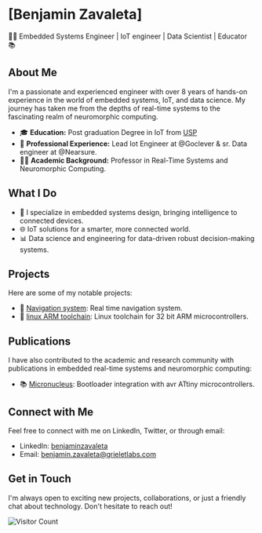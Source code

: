 # [Benjamin Zavaleta]

👨‍💻 Embedded Systems Engineer | IoT engineer | Data Scientist | Educator 📚

## About Me

I'm a passionate and experienced engineer with over 8 years of hands-on experience in the world of embedded systems, IoT, and data science. My journey has taken me from the depths of real-time systems to the fascinating realm of neuromorphic computing.

- 🎓 **Education:** Post graduation Degree in IoT from [USP](https://pt.wikipedia.org/wiki/Universidade_de_S%C3%A3o_Paulo)  
- 🏢 **Professional Experience:** Lead Iot Engineer at @Goclever & sr. Data engineer at @Nearsure.
- 👨‍🏫 **Academic Background:** Professor in Real-Time Systems and Neuromorphic Computing.

## What I Do

- 🔌 I specialize in embedded systems design, bringing intelligence to connected devices.
- 🌐 IoT solutions for a smarter, more connected world.
- 📊 Data science and engineering for data-driven robust decision-making systems.

## Projects

Here are some of my notable projects:

- 🚗 [Navigation system](https://github.com/fbzavaleta/api-device-gateway): Real time navigation system.
- 🔌 [linux ARM toolchain](https://github.com/fbzavaleta/TM4C123G-Linux-Toolchain): Linux toolchain for 32 bit ARM microcontrollers.

## Publications

I have also contributed to the academic and research community with publications in embedded real-time systems and neuromorphic computing:

- 📚 [Micronucleus](https://www.linkedin.com/pulse/micronucleus-bootloader-para-mcus-avr-attiny-zavaleta-castro/?trackingId=kxvKyQctRqG%2BrlVTv9UWLA%3D%3D): Bootloader integration with avr ATtiny microcontrollers.

## Connect with Me

Feel free to connect with me on LinkedIn, Twitter, or through email:

- LinkedIn: [benjaminzavaleta](https://www.linkedin.com/in/benjaminzavaleta/)
- Email: [benjamin.zavaleta@grieletlabs.com](mailto:benjamin.zavaleta@grieletlabs.com)

## Get in Touch

I'm always open to exciting new projects, collaborations, or just a friendly chat about technology. Don't hesitate to reach out!

![Visitor Count](https://visitor-badge.laobi.icu/badge?page_id=fbzavaleta.fbzavaleta)



